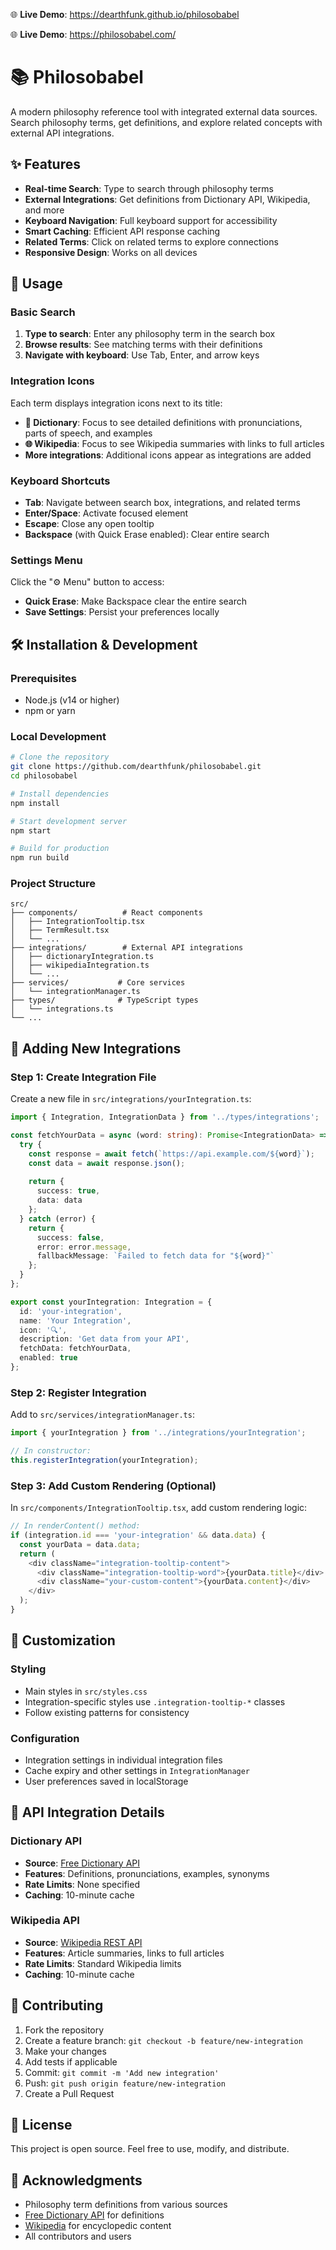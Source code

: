 🌐 **Live Demo**: https://dearthfunk.github.io/philosobabel

🌐 **Live Demo**: https://philosobabel.com/

# 📚 Philosobabel

A modern philosophy reference tool with integrated external data sources. Search philosophy terms, get definitions, and explore related concepts with external API integrations.

## ✨ Features

- **Real-time Search**: Type to search through philosophy terms
- **External Integrations**: Get definitions from Dictionary API, Wikipedia, and more
- **Keyboard Navigation**: Full keyboard support for accessibility
- **Smart Caching**: Efficient API response caching
- **Related Terms**: Click on related terms to explore connections
- **Responsive Design**: Works on all devices

## 🚀 Usage

### Basic Search
1. **Type to search**: Enter any philosophy term in the search box
2. **Browse results**: See matching terms with their definitions
3. **Navigate with keyboard**: Use Tab, Enter, and arrow keys

### Integration Icons
Each term displays integration icons next to its title:
- **📖 Dictionary**: Focus to see detailed definitions with pronunciations, parts of speech, and examples
- **🌐 Wikipedia**: Focus to see Wikipedia summaries with links to full articles
- **More integrations**: Additional icons appear as integrations are added

### Keyboard Shortcuts
- **Tab**: Navigate between search box, integrations, and related terms
- **Enter/Space**: Activate focused element
- **Escape**: Close any open tooltip
- **Backspace** (with Quick Erase enabled): Clear entire search

### Settings Menu
Click the "⚙️ Menu" button to access:
- **Quick Erase**: Make Backspace clear the entire search
- **Save Settings**: Persist your preferences locally

## 🛠️ Installation & Development

### Prerequisites
- Node.js (v14 or higher)
- npm or yarn

### Local Development
```bash
# Clone the repository
git clone https://github.com/dearthfunk/philosobabel.git
cd philosobabel

# Install dependencies
npm install

# Start development server
npm start

# Build for production
npm run build
```

### Project Structure
```
src/
├── components/          # React components
│   ├── IntegrationTooltip.tsx
│   ├── TermResult.tsx
│   └── ...
├── integrations/        # External API integrations
│   ├── dictionaryIntegration.ts
│   ├── wikipediaIntegration.ts
│   └── ...
├── services/           # Core services
│   └── integrationManager.ts
├── types/              # TypeScript types
│   └── integrations.ts
└── ...
```

## 🔌 Adding New Integrations

### Step 1: Create Integration File
Create a new file in `src/integrations/yourIntegration.ts`:

```typescript
import { Integration, IntegrationData } from '../types/integrations';

const fetchYourData = async (word: string): Promise<IntegrationData> => {
  try {
    const response = await fetch(`https://api.example.com/${word}`);
    const data = await response.json();
    
    return {
      success: true,
      data: data
    };
  } catch (error) {
    return {
      success: false,
      error: error.message,
      fallbackMessage: `Failed to fetch data for "${word}"`
    };
  }
};

export const yourIntegration: Integration = {
  id: 'your-integration',
  name: 'Your Integration',
  icon: '🔍',
  description: 'Get data from your API',
  fetchData: fetchYourData,
  enabled: true
};
```

### Step 2: Register Integration
Add to `src/services/integrationManager.ts`:

```typescript
import { yourIntegration } from '../integrations/yourIntegration';

// In constructor:
this.registerIntegration(yourIntegration);
```

### Step 3: Add Custom Rendering (Optional)
In `src/components/IntegrationTooltip.tsx`, add custom rendering logic:

```typescript
// In renderContent() method:
if (integration.id === 'your-integration' && data.data) {
  const yourData = data.data;
  return (
    <div className="integration-tooltip-content">
      <div className="integration-tooltip-word">{yourData.title}</div>
      <div className="your-custom-content">{yourData.content}</div>
    </div>
  );
}
```

## 🎨 Customization

### Styling
- Main styles in `src/styles.css`
- Integration-specific styles use `.integration-tooltip-*` classes
- Follow existing patterns for consistency

### Configuration
- Integration settings in individual integration files
- Cache expiry and other settings in `IntegrationManager`
- User preferences saved in localStorage

## 🔧 API Integration Details

### Dictionary API
- **Source**: [Free Dictionary API](https://dictionaryapi.dev/)
- **Features**: Definitions, pronunciations, examples, synonyms
- **Rate Limits**: None specified
- **Caching**: 10-minute cache

### Wikipedia API
- **Source**: [Wikipedia REST API](https://en.wikipedia.org/api/rest_v1/)
- **Features**: Article summaries, links to full articles
- **Rate Limits**: Standard Wikipedia limits
- **Caching**: 10-minute cache

## 🤝 Contributing

1. Fork the repository
2. Create a feature branch: `git checkout -b feature/new-integration`
3. Make your changes
4. Add tests if applicable
5. Commit: `git commit -m 'Add new integration'`
6. Push: `git push origin feature/new-integration`
7. Create a Pull Request

## 📝 License

This project is open source. Feel free to use, modify, and distribute.

## 🙏 Acknowledgments

- Philosophy term definitions from various sources
- [Free Dictionary API](https://dictionaryapi.dev/) for definitions
- [Wikipedia](https://wikipedia.org/) for encyclopedic content
- All contributors and users
